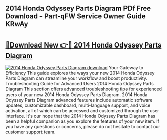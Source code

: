 ## 2014 Honda Odyssey Parts Diagram PDf Free Download - Part-qFW Service Owner Guide KRwAy

# <h2><a href="http://dftklu.blite.top/?on=2014+Honda+Odyssey+Parts+Diagram">🔗Download New 👉🔴 2014 Honda Odyssey Parts Diagram</a></h2>

[![2014 Honda Odyssey Parts Diagram download](https://i.imgur.com/lujVjoI.png)](http://dftklu.blite.top/?on=2014+Honda+Odyssey+Parts+Diagram)
Your Gateway to Efficiency This guide explores the ways your new 2014 Honda Odyssey Parts Diagram can streamline your workflow and boost productivity. Troubleshooting Guide for Advanced Users 2014 Honda Odyssey Parts Diagram This section offers advanced troubleshooting tips for experienced users of your new 2014 Honda Odyssey Parts Diagram. 2014 Honda Odyssey Parts Diagram advanced features include automatic software updates, customizable dashboard, multi-language support, and voice activation, all of which can be accessed and customized through the user interface. It's our hope that the 2014 Honda Odyssey Parts Diagram has been a helpful companion as you explore the features of your new item. If you have any questions or concerns, please do not hesitate to contact our customer support team.
